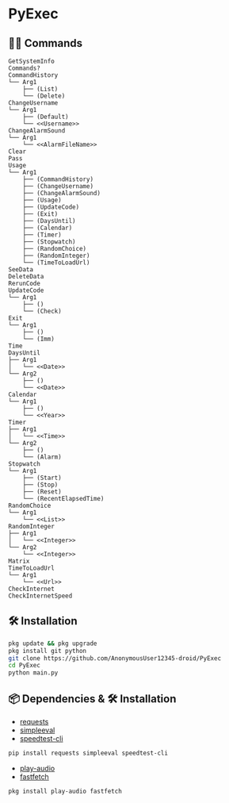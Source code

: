 # PyExec

## 🧑‍💻 Commands

```plain
GetSystemInfo
Commands?
CommandHistory
└── Arg1
    ├── (List)
    └── (Delete)
ChangeUsername
└── Arg1
    ├── (Default)
    └── <<Username>>
ChangeAlarmSound
└── Arg1
    └── <<AlarmFileName>>
Clear
Pass
Usage
└── Arg1
    ├── (CommandHistory)
    ├── (ChangeUsername)
    ├── (ChangeAlarmSound)
    ├── (Usage)
    ├── (UpdateCode)
    ├── (Exit)
    ├── (DaysUntil)
    ├── (Calendar)
    ├── (Timer)
    ├── (Stopwatch)
    ├── (RandomChoice)
    ├── (RandomInteger)
    └── (TimeToLoadUrl)
SeeData
DeleteData
RerunCode
UpdateCode
└── Arg1
    ├── ()
    └── (Check)
Exit
└── Arg1
    ├── ()
    └── (Imm)
Time
DaysUntil
├── Arg1
│   └── <<Date>>
└── Arg2
    ├── ()
    └── <<Date>>
Calendar
└── Arg1
    ├── ()
    └── <<Year>>
Timer
├── Arg1
│   └── <<Time>>
└── Arg2
    ├── ()
    └── (Alarm)
Stopwatch
└── Arg1
    ├── (Start)
    ├── (Stop)
    ├── (Reset)
    └── (RecentElapsedTime)
RandomChoice
└── Arg1
    └── <<List>>
RandomInteger
├── Arg1
│   └── <<Integer>>
└── Arg2
    └── <<Integer>>
Matrix
TimeToLoadUrl
└── Arg1
    └── <<Url>>
CheckInternet
CheckInternetSpeed
```

## 🛠️ Installation

```bash
pkg update && pkg upgrade
pkg install git python
git clone https://github.com/AnonymousUser12345-droid/PyExec
cd PyExec
python main.py
```

## 📦 Dependencies & 🛠️ Installation

- [requests](https://pypi.org/project/requests/)
- [simpleeval](https://pypi.org/project/simpleeval/)
- [speedtest-cli](https://pypi.org/project/speedtest-cli/)
```bash
pip install requests simpleeval speedtest-cli
```
- [play-audio](https://github.com/termux/play-audio)
- [fastfetch](https://github.com/fastfetch-cli/fastfetch)
```bash
pkg install play-audio fastfetch
```
